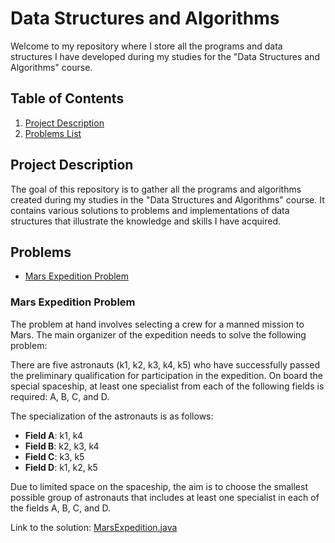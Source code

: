 # Data Structures and Algorithms

Welcome to my repository where I store all the programs and data structures I have developed during my studies for the "Data Structures and Algorithms" course.

## Table of Contents

1. [Project Description](#project-description)
2. [Problems List](#problems)

## Project Description

The goal of this repository is to gather all the programs and algorithms created during my studies in the "Data Structures and Algorithms" course. It contains various solutions to problems and implementations of data structures that illustrate the knowledge and skills I have acquired.

## Problems

- [Mars Expedition Problem](#mars-expedition-problem)

### Mars Expedition Problem

The problem at hand involves selecting a crew for a manned mission to Mars. The main organizer of the expedition needs to solve the following problem:

There are five astronauts (k1, k2, k3, k4, k5) who have successfully passed the preliminary qualification for participation in the expedition. On board the special spaceship, at least one specialist from each of the following fields is required: A, B, C, and D.

The specialization of the astronauts is as follows:
- **Field A**: k1, k4
- **Field B**: k2, k3, k4
- **Field C**: k3, k5
- **Field D**: k1, k2, k5

Due to limited space on the spaceship, the aim is to choose the smallest possible group of astronauts that includes at least one specialist in each of the fields A, B, C, and D.

Link to the solution: [MarsExpedition.java](https://github.com/hubertfus/Data_structures_and_algorithms/blob/master/src/MarsExpedition.java)
